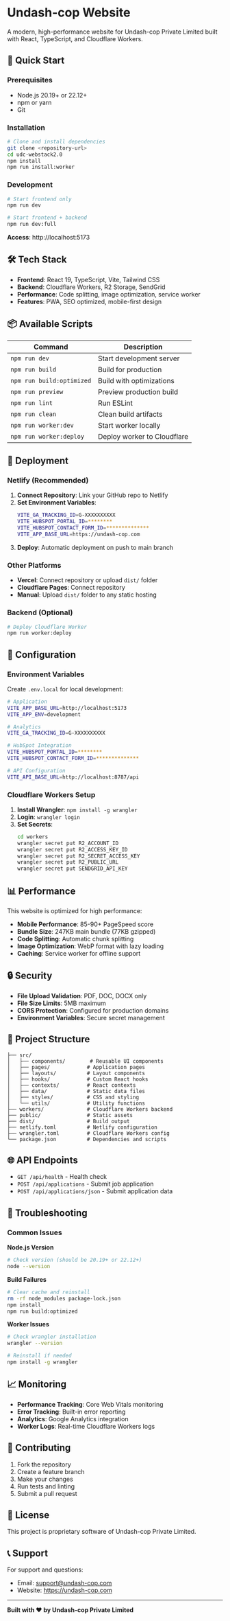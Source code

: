 # Undash-cop Website

A modern, high-performance website for Undash-cop Private Limited built with React, TypeScript, and Cloudflare Workers.

## 🚀 Quick Start

### Prerequisites
- Node.js 20.19+ or 22.12+
- npm or yarn
- Git

### Installation
```bash
# Clone and install dependencies
git clone <repository-url>
cd udc-webstack2.0
npm install
npm run install:worker
```

### Development
```bash
# Start frontend only
npm run dev

# Start frontend + backend
npm run dev:full
```

**Access**: http://localhost:5173

## 🛠️ Tech Stack

- **Frontend**: React 19, TypeScript, Vite, Tailwind CSS
- **Backend**: Cloudflare Workers, R2 Storage, SendGrid
- **Performance**: Code splitting, image optimization, service worker
- **Features**: PWA, SEO optimized, mobile-first design

## 📦 Available Scripts

| Command | Description |
|---------|-------------|
| `npm run dev` | Start development server |
| `npm run build` | Build for production |
| `npm run build:optimized` | Build with optimizations |
| `npm run preview` | Preview production build |
| `npm run lint` | Run ESLint |
| `npm run clean` | Clean build artifacts |
| `npm run worker:dev` | Start worker locally |
| `npm run worker:deploy` | Deploy worker to Cloudflare |

## 🚀 Deployment

### Netlify (Recommended)
1. **Connect Repository**: Link your GitHub repo to Netlify
2. **Set Environment Variables**:
   ```bash
   VITE_GA_TRACKING_ID=G-XXXXXXXXXX
   VITE_HUBSPOT_PORTAL_ID=********
   VITE_HUBSPOT_CONTACT_FORM_ID=**************
   VITE_APP_BASE_URL=https://undash-cop.com
   ```
3. **Deploy**: Automatic deployment on push to main branch

### Other Platforms
- **Vercel**: Connect repository or upload `dist/` folder
- **Cloudflare Pages**: Connect repository
- **Manual**: Upload `dist/` folder to any static hosting

### Backend (Optional)
```bash
# Deploy Cloudflare Worker
npm run worker:deploy
```

## 🔧 Configuration

### Environment Variables
Create `.env.local` for local development:

```bash
# Application
VITE_APP_BASE_URL=http://localhost:5173
VITE_APP_ENV=development

# Analytics
VITE_GA_TRACKING_ID=G-XXXXXXXXXX

# HubSpot Integration
VITE_HUBSPOT_PORTAL_ID=********
VITE_HUBSPOT_CONTACT_FORM_ID=**************

# API Configuration
VITE_API_BASE_URL=http://localhost:8787/api
```

### Cloudflare Workers Setup
1. **Install Wrangler**: `npm install -g wrangler`
2. **Login**: `wrangler login`
3. **Set Secrets**:
   ```bash
   cd workers
   wrangler secret put R2_ACCOUNT_ID
   wrangler secret put R2_ACCESS_KEY_ID
   wrangler secret put R2_SECRET_ACCESS_KEY
   wrangler secret put R2_PUBLIC_URL
   wrangler secret put SENDGRID_API_KEY
   ```

## 📊 Performance

This website is optimized for high performance:

- **Mobile Performance**: 85-90+ PageSpeed score
- **Bundle Size**: 247KB main bundle (77KB gzipped)
- **Code Splitting**: Automatic chunk splitting
- **Image Optimization**: WebP format with lazy loading
- **Caching**: Service worker for offline support

## 🔒 Security

- **File Upload Validation**: PDF, DOC, DOCX only
- **File Size Limits**: 5MB maximum
- **CORS Protection**: Configured for production domains
- **Environment Variables**: Secure secret management

## 📁 Project Structure

```
├── src/
│   ├── components/        # Reusable UI components
│   ├── pages/            # Application pages
│   ├── layouts/          # Layout components
│   ├── hooks/            # Custom React hooks
│   ├── contexts/         # React contexts
│   ├── data/             # Static data files
│   ├── styles/           # CSS and styling
│   └── utils/            # Utility functions
├── workers/              # Cloudflare Workers backend
├── public/               # Static assets
├── dist/                 # Build output
├── netlify.toml          # Netlify configuration
├── wrangler.toml         # Cloudflare Workers config
└── package.json          # Dependencies and scripts
```

## 🌐 API Endpoints

- `GET /api/health` - Health check
- `POST /api/applications` - Submit job application
- `POST /api/applications/json` - Submit application data

## 🔧 Troubleshooting

### Common Issues

**Node.js Version**
```bash
# Check version (should be 20.19+ or 22.12+)
node --version
```

**Build Failures**
```bash
# Clear cache and reinstall
rm -rf node_modules package-lock.json
npm install
npm run build:optimized
```

**Worker Issues**
```bash
# Check wrangler installation
wrangler --version

# Reinstall if needed
npm install -g wrangler
```

## 📈 Monitoring

- **Performance Tracking**: Core Web Vitals monitoring
- **Error Tracking**: Built-in error reporting
- **Analytics**: Google Analytics integration
- **Worker Logs**: Real-time Cloudflare Workers logs

## 🤝 Contributing

1. Fork the repository
2. Create a feature branch
3. Make your changes
4. Run tests and linting
5. Submit a pull request

## 📄 License

This project is proprietary software of Undash-cop Private Limited.

## 📞 Support

For support and questions:
- Email: support@undash-cop.com
- Website: https://undash-cop.com

---

**Built with ❤️ by Undash-cop Private Limited**